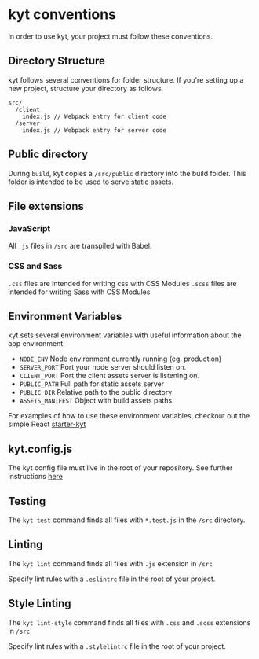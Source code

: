 # kyt conventions

In order to use kyt, your project must follow these conventions.

## Directory Structure

kyt follows several conventions for folder structure. If you're setting up a new project, structure your directory as follows.
```
src/
  /client
    index.js // Webpack entry for client code
  /server
    index.js // Webpack entry for server code
```

## Public directory

During `build`, kyt copies a `/src/public` directory into the build folder. This folder is intended to be used to serve static assets.

## File extensions

### JavaScript
All `.js` files in `/src` are transpiled with Babel.

### CSS and Sass
`.css` files are intended for writing css with CSS Modules
`.scss` files are intended for writing Sass with CSS Modules

## Environment Variables

kyt sets several environment variables with useful information about the app environment.

* `NODE_ENV` Node environment currently running (eg. production)
* `SERVER_PORT` Port your node server should listen on.
* `CLIENT_PORT` Port the client assets server is listening on.
* `PUBLIC_PATH` Full path for static assets server
* `PUBLIC_DIR` Relative path to the public directory
* `ASSETS_MANIFEST` Object with build assets paths

For examples of how to use these environment variables, checkout out the simple React [starter-kyt](https://github.com/nytm/wf-kyt-starter)

## kyt.config.js
The kyt config file must live in the root of your repository.
See further instructions [here](/docs/kytConfig.md)

## Testing
The `kyt test` command finds all files with `*.test.js` in the `/src` directory.

## Linting

The `kyt lint` command finds all files with `.js` extension in `/src`

Specify lint rules with a `.eslintrc` file in the root of your project.

## Style Linting
The `kyt lint-style` command finds all files with `.css` and `.scss` extensions in `/src`

Specify lint rules with a `.stylelintrc` file in the root of your project.
